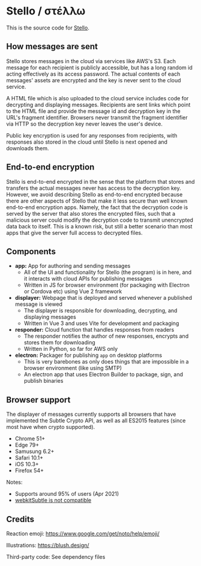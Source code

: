 # Stello / στέλλω

This is the source code for [Stello](https://stello.news).


## How messages are sent

Stello stores messages in the cloud via services like AWS's S3. Each message for each recipient is publicly accessible, but has a long random id acting effectively as its access password. The actual contents of each messages' assets are encrypted and the key is never sent to the cloud service.

A HTML file which is also uploaded to the cloud service includes code for decrypting and displaying messages. Recipients are sent links which point to the HTML file and provide the message id and decryption key in the URL's fragment identifier. Browsers never transmit the fragment identifier via HTTP so the decryption key never leaves the user's device.

Public key encryption is used for any responses from recipients, with responses also stored in the cloud until Stello is next opened and downloads them.


## End-to-end encryption

Stello is end-to-end encrypted in the sense that the platform that stores and transfers the actual messages never has access to the decryption key. However, we avoid describing Stello as end-to-end encrypted because there are other aspects of Stello that make it less secure than well known end-to-end encryption apps. Namely, the fact that the decryption code is served by the server that also stores the encrypted files, such that a malicious server could modify the decryption code to transmit unencrypted data back to itself. This is a known risk, but still a better scenario than most apps that give the server full access to decrypted files.


## Components

 - **app:** App for authoring and sending messages
    - All of the UI and functionality for Stello (the program) is in here, and it interacts with cloud APIs for publishing messages
    - Written in JS for browser environment (for packaging with Electron or Cordova etc) using Vue 2 framework
 - **displayer:** Webpage that is deployed and served whenever a published message is viewed
    - The displayer is responsible for downloading, decrypting, and displaying messages
    - Written in Vue 3 and uses Vite for development and packaging
 - **responder:** Cloud function that handles responses from readers
    - The responder notifies the author of new responses, encrypts and stores them for downloading
    - Written in Python, so far for AWS only
 - **electron:** Packager for publishing `app` on desktop platforms
    - This is very barebones as only does things that are impossible in a browser environment (like using SMTP)
    - An electron app that uses Electron Builder to package, sign, and publish binaries


## Browser support

The displayer of messages currently supports all browsers that have implemented the Subtle Crypto API, as well as all ES2015 features (since most have when crypto supported).

 - Chrome 51+
 - Edge 79+
 - Samusung 6.2+
 - Safari 10.1+
 - iOS 10.3+
 - Firefox 54+

Notes:
* Supports around 95% of users (Apr 2021)
* [webkitSubtle is not compatible](https://webkit.org/blog/7790/update-on-web-cryptography/)


## Credits

Reaction emoji: https://www.google.com/get/noto/help/emoji/

Illustrations: https://blush.design/

Third-party code: See dependency files
